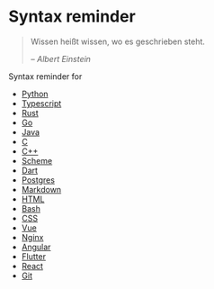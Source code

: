 <!-- markdownlint-disable MD033 -->

# Syntax reminder

> Wissen heißt wissen, wo es geschrieben steht.
>
> &ndash; <cite>Albert Einstein</cite>

Syntax reminder for

- [Python](./01_python.md)
- [Typescript](./02_typescript.md)
- [Rust](./03_rust.md)
- [Go](./04_go.md)
- [Java](./05_java.md)
- [C](./06_c.md)
- [C++](./07_cpp.md)
- [Scheme](./08_scheme.md)
- [Dart](./09_dart.md)
- [Postgres](./10_postgres.md)
- [Markdown](./11_markdown.md)
- [HTML](./12_html.md)
- [Bash](./13_bash.md)
- [CSS](./14_css.md)
- [Vue](./15_vue.md)
- [Nginx](./16_nginx.md)
- [Angular](./17_angular.md)
- [Flutter](./18_flutter.md)
- [React](./19_react.md)
- [Git](./20_git.md)
